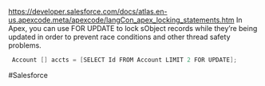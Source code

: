 https://developer.salesforce.com/docs/atlas.en-us.apexcode.meta/apexcode/langCon_apex_locking_statements.htm
In Apex, you can use FOR UPDATE to lock sObject records while they’re being updated in order to prevent race conditions and other thread safety problems.

```Java
 Account [] accts = [SELECT Id FROM Account LIMIT 2 FOR UPDATE];
```

#Salesforce